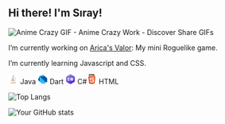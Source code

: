 ## Hi there! I'm Sıray!
 
![Anime Crazy GIF - Anime Crazy Work - Discover   Share GIFs](https://github.com/siraytarim/siraytarim/assets/99121035/a7eb3055-4c77-42c0-bbf7-da3263784a54)
 
I’m currently working on [Arica's Valor](https://github.com/siraytarim/AricasValor): My mini Roguelike game.  

I’m currently learning Javascript and CSS.  

<img src="https://raw.githubusercontent.com/github/explore/main/topics/java/java.png" alt="Java" width="20" height="20"> Java <img src="https://raw.githubusercontent.com/github/explore/main/topics/dart/dart.png" alt="Dart" width="20" height="20"> Dart <img src="https://raw.githubusercontent.com/github/explore/main/topics/csharp/csharp.png" alt="C#" width="20" height="20"> C#<img src="https://raw.githubusercontent.com/github/explore/main/topics/html/html.png" alt="HTML" width="20" height="20"> HTML


![Top Langs](https://github-readme-stats.vercel.app/api/top-langs/?username=siraytarim&layout=compact)

![Your GitHub stats](https://github-readme-stats.vercel.app/api?username=siraytarim&show_icons=true&theme=radical)
